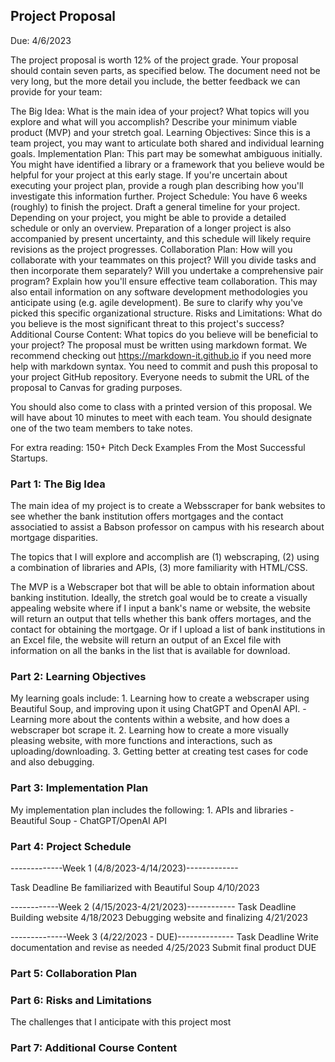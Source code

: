 ## Project Proposal
Due: 4/6/2023

The project proposal is worth 12% of the project grade.
Your proposal should contain seven parts, as specified below. The document need not be very long, but the more detail you include, the better feedback we can provide for your team:

The Big Idea: What is the main idea of your project? What topics will you explore and what will you accomplish? Describe your minimum viable product (MVP) and your stretch goal.
Learning Objectives: Since this is a team project, you may want to articulate both shared and individual learning goals.
Implementation Plan: This part may be somewhat ambiguous initially. You might have identified a library or a framework that you believe would be helpful for your project at this early stage. If you're uncertain about executing your project plan, provide a rough plan describing how you'll investigate this information further.
Project Schedule: You have 6 weeks (roughly) to finish the project. Draft a general timeline for your project. Depending on your project, you might be able to provide a detailed schedule or only an overview. Preparation of a longer project is also accompanied by present uncertainty, and this schedule will likely require revisions as the project progresses.
Collaboration Plan: How will you collaborate with your teammates on this project? Will you divide tasks and then incorporate them separately? Will you undertake a comprehensive pair program? Explain how you'll ensure effective team collaboration. This may also entail information on any software development methodologies you anticipate using (e.g. agile development). Be sure to clarify why you've picked this specific organizational structure.
Risks and Limitations: What do you believe is the most significant threat to this project's success?
Additional Course Content: What topics do you believe will be beneficial to your project?
The proposal must be written using markdown format. We recommend checking out https://markdown-it.github.io if you need more help with markdown syntax. You need to commit and push this proposal to your project GitHub repository. Everyone needs to submit the URL of the proposal to Canvas for grading purposes.

You should also come to class with a printed version of this proposal. We will have about 10 minutes to meet with each team. You should designate one of the two team members to take notes.

For extra reading: 150+ Pitch Deck Examples From the Most Successful Startups.

### Part 1: The Big Idea

The main idea of my project is to create a Websscraper for bank websites to see whether the bank institution offers mortgages and the contact associatied to assist a Babson professor on campus with his research about mortgage disparities.

The topics that I will explore and accomplish are (1) webscraping, (2) using a combination of libraries and APIs, (3) more familiarity with HTML/CSS.

The MVP is a Webscraper bot that will be able to obtain information about banking institution. Ideally, the stretch goal would be to create a visually appealing website where if I input a bank's name or website, the website will return an output that tells whether this bank offers mortages, and the contact for obtaining the mortgage. Or if I upload a list of bank institutions in an Excel file, the website will return an output of an Excel file with information on all the banks in the list that is available for download.

### Part 2: Learning Objectives

My learning goals include:
    1. Learning how to create a webscraper using Beautiful Soup, and improving upon it using ChatGPT and OpenAI API.
        - Learning more about the contents within a website, and how does a webscraper bot scrape it.
    2. Learning how to create a more visually pleasing website, with more functions and interactions, such as uploading/downloading.
    3. Getting better at creating test cases for code and also debugging.

### Part 3: Implementation Plan

My implementation plan includes the following:
    1. APIs and libraries
        - Beautiful Soup
        - ChatGPT/OpenAI API

### Part 4: Project Schedule

-------------Week 1 (4/8/2023-4/14/2023)-------------

Task                                      Deadline
Be familiarized with Beautiful Soup       4/10/2023


------------Week 2 (4/15/2023-4/21/2023)------------
Task                                      Deadline
Building website                          4/18/2023
Debugging website and finalizing          4/21/2023

--------------Week 3 (4/22/2023 - DUE)--------------
Task                                      Deadline
Write documentation and revise as needed  4/25/2023
Submit final product                      DUE
### Part 5: Collaboration Plan

### Part 6: Risks and Limitations

The challenges that I anticipate with this project most 

### Part 7: Additional Course Content